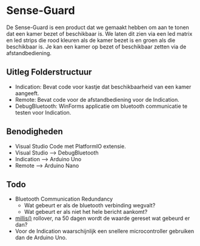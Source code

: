 # Sense-Guard
De Sense-Guard is een product dat we gemaakt hebben om aan te tonen dat een kamer bezet of beschikbaar is.
We laten dit zien via een led matrix en led strips die rood kleuren als de kamer bezet is en groen als die beschikbaar is.
Je kan een kamer op bezet of beschikbaar zetten via de afstandbediening.

## Uitleg Folderstructuur
* Indication: Bevat code voor kastje dat beschikbaarheid van een kamer aangeeft.
* Remote: Bevat code voor de afstandbediening voor de Indication.
* DebugBluetooth: WinForms applicatie om bluetooth communicatie te testen voor Indication.

## Benodigheden
* Visual Studio Code met PlatformIO extensie.
* Visual Studio --> DebugBluetooth
* Indication --> Arduino Uno
* Remote --> Arduino Nano

## Todo
* Bluetooth Communication Redundancy
  * Wat gebeurt er als de bluetooth verbinding wegvalt?
  * Wat gebeurt er als niet het hele bericht aankomt?
* [millis()](https://www.arduino.cc/reference/en/language/functions/time/millis/) rollover, na 50 dagen wordt de waarde gereset wat gebeurd er dan?
* Voor de Indication waarschijnlijk een snellere microcontroller gebruiken dan de Arduino Uno.